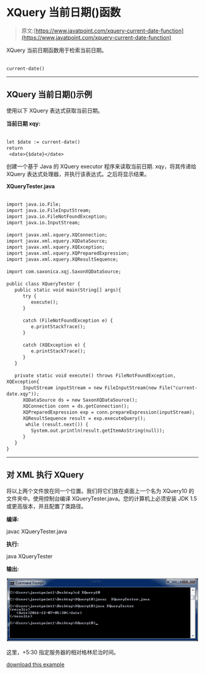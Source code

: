 # XQuery 当前日期()函数

> 原文:[https://www.javatpoint.com/xquery-current-date-function](https://www.javatpoint.com/xquery-current-date-function)

XQuery 当前日期函数用于检索当前日期。

```

current-date() 

```

* * *

## XQuery 当前日期()示例

使用以下 XQuery 表达式获取当前日期。

**当前日期 xqy:**

```

let $date := current-date()
return
 <date>{$date}</date> 

```

创建一个基于 Java 的 XQuery executor 程序来读取当前日期. xqy，将其传递给 XQuery 表达式处理器，并执行该表达式。之后将显示结果。

**XQueryTester.java**

```

import java.io.File;
import java.io.FileInputStream;
import java.io.FileNotFoundException;
import java.io.InputStream;

import javax.xml.xquery.XQConnection;
import javax.xml.xquery.XQDataSource;
import javax.xml.xquery.XQException;
import javax.xml.xquery.XQPreparedExpression;
import javax.xml.xquery.XQResultSequence;

import com.saxonica.xqj.SaxonXQDataSource;

public class XQueryTester {
   public static void main(String[] args){
      try {
         execute();
      }

      catch (FileNotFoundException e) {
         e.printStackTrace();
      }

      catch (XQException e) {
         e.printStackTrace();
      }
   }

   private static void execute() throws FileNotFoundException, XQException{
      InputStream inputStream = new FileInputStream(new File("current-date.xqy"));
      XQDataSource ds = new SaxonXQDataSource();
      XQConnection conn = ds.getConnection();
      XQPreparedExpression exp = conn.prepareExpression(inputStream);
      XQResultSequence result = exp.executeQuery();
       while (result.next()) {
         System.out.println(result.getItemAsString(null));
      }
   }	
}

```

* * *

## 对 XML 执行 XQuery

将以上两个文件放在同一个位置。我们将它们放在桌面上一个名为 XQuery10 的文件夹中。使用控制台编译 XQueryTester.java。您的计算机上必须安装 JDK 1.5 或更高版本，并且配置了类路径。

**编译:**

javac XQueryTester.java

**执行:**

java XQueryTester

**输出:**

![XQUERY Current date function 1](img/eaf7b7a0b46e30136935eb800e12674c.png)

这里，+5:30 指定服务器的相对格林尼治时间。

[download this example](https://static.javatpoint.com/xquery/src/XQuery10.zip)